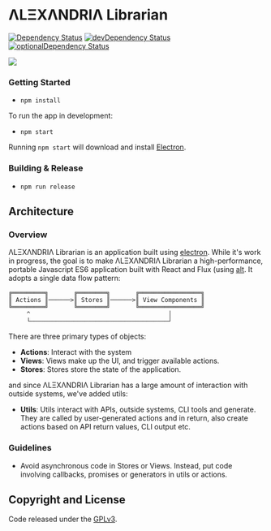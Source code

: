 # ΛLΞXΛNDRIΛ Librarian
[![Dependency Status](https://david-dm.org/dloa/alexandria-librarian.svg)](https://david-dm.org/dloa/alexandria-librarian) [![devDependency Status](https://david-dm.org/dloa/alexandria-librarian/dev-status.svg)](https://david-dm.org/dloa/alexandria-librarian#info=devDependencies) [![optionalDependency Status](https://david-dm.org/dloa/alexandria-librarian/optional-status.svg)](https://david-dm.org/dloa/alexandria-librarian#info=optionalDependencies)

![](http://i.imgur.com/azl3qlL.png)

### Getting Started

- `npm install`

To run the app in development:

- `npm start`

Running `npm start` will download and install [Electron](http://electron.atom.io/).

### Building & Release

- `npm run release`

## Architecture

### Overview

ΛLΞXΛNDRIΛ Librarian is an application built using [electron](https://github.com/atom/electron). While it's work in progress, the goal is to make ΛLΞXΛNDRIΛ Librarian a high-performance, portable Javascript ES6 application built with React and Flux (using [alt](https://github.com/goatslacker/alt). It adopts a single data flow pattern:

```
╔═════════╗       ╔════════╗       ╔═════════════════╗
║ Actions ║──────>║ Stores ║──────>║ View Components ║
╚═════════╝       ╚════════╝       ╚═════════════════╝
     ^                                      │
     └──────────────────────────────────────┘
```

There are three primary types of objects:
- **Actions**: Interact with the system
- **Views**: Views make up the UI, and trigger available actions.
- **Stores**: Stores store the state of the application.

and since ΛLΞXΛNDRIΛ Librarian has a large amount of interaction with outside systems, we've added utils:
- **Utils**: Utils interact with APIs, outside systems, CLI tools and generate. They are called by user-generated actions and in return, also create actions based on API return values, CLI output etc.

### Guidelines

- Avoid asynchronous code in Stores or Views. Instead, put code involving callbacks, promises or generators in utils or actions.

## Copyright and License

Code released under the [GPLv3](LICENSE.md).
